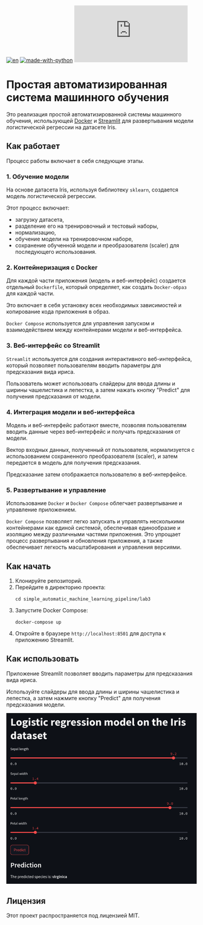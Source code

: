 [![en](https://img.shields.io/badge/lang-en-blue.svg)](README.md)
[![made-with-python](https://img.shields.io/badge/Made%20with-Python-1f425f.svg)](https://www.python.org/)
[![GitHub license](https://badgen.net/github/license/Naereen/Strapdown.js)](https://github.com/italian/simple_automatic_machine_learning_pipeline/blob/main/LICENSE)

# Простая автоматизированная система машинного обучения

Это реализация простой автоматизированной системы машинного обучения, использующей [Docker](https://www.docker.com) и [Streamlit](https://streamlit.io) для развертывания модели логистической регрессии на датасете Iris.

## Как работает

Процесс работы включает в себя следующие этапы.

### 1. Обучение модели

На основе датасета Iris, используя библиотеку `sklearn`, создается модель логистической регрессии.

Этот процесс включает:
- загрузку датасета,
- разделение его на тренировочный и тестовый наборы,
- нормализацию,
- обучение модели на тренировочном наборе,
- сохранение обученной модели и преобразователя (scaler) для последующего использования.

### 2. Контейнеризация с Docker

Для каждой части приложения (модель и веб-интерфейс) создается отдельный `Dockerfile`, который определяет, как создать `Docker-образ` для каждой части.

Это включает в себя установку всех необходимых зависимостей и копирование кода приложения в образ.

`Docker Compose` используется для управления запуском и взаимодействием между контейнерами модели и веб-интерфейса.

### 3. Веб-интерфейс со Streamlit

`Streamlit` используется для создания интерактивного веб-интерфейса, который позволяет пользователям вводить параметры для предсказания вида ириса.

Пользователь может использовать слайдеры для ввода длины и ширины чашелистика и лепестка, а затем нажать кнопку "Predict" для получения предсказания от модели.

### 4. Интеграция модели и веб-интерфейса

Модель и веб-интерфейс работают вместе, позволяя пользователям вводить данные через веб-интерфейс и получать предсказания от модели.

Вектор входных данных, полученный от пользователя, нормализуется с использованием сохраненного преобразователя (scaler), и затем передается в модель для получения предсказания.

Предсказание затем отображается пользователю в веб-интерфейсе.

### 5. Развертывание и управление

Использование `Docker` и `Docker Compose` облегчает развертывание и управление приложением.

`Docker Compose` позволяет легко запускать и управлять несколькими контейнерами как единой системой, обеспечивая единообразие и изоляцию между различными частями приложения. Это упрощает процесс развертывания и обновления приложения, а также обеспечивает легкость масштабирования и управления версиями.

## Как начать

1. Клонируйте репозиторий.
2. Перейдите в директорию проекта:
    ```shell
    cd simple_automatic_machine_learning_pipeline/lab3
    ```
3. Запустите Docker Compose:
    ```shell
    docker-compose up
    ```
4. Откройте в браузере `http://localhost:8501` для доступа к приложению Streamlit.

## Как использовать

Приложение Streamlit позволяет вводить параметры для предсказания вида ириса.

Используйте слайдеры для ввода длины и ширины чашелистика и лепестка, а затем нажмите кнопку "Predict" для получения предсказания модели.

![Скриншот приложения](./screenshots/app.png)

## Лицензия

Этот проект распространяется под лицензией MIT.